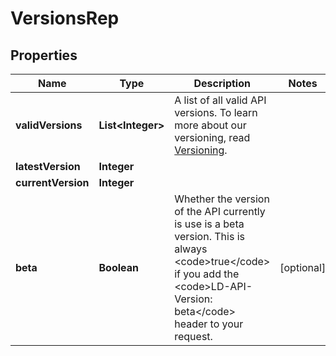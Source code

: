 

# VersionsRep


## Properties

| Name | Type | Description | Notes |
|------------ | ------------- | ------------- | -------------|
|**validVersions** | **List&lt;Integer&gt;** | A list of all valid API versions. To learn more about our versioning, read [Versioning](https://launchdarkly.com/docs/api#versioning). |  |
|**latestVersion** | **Integer** |  |  |
|**currentVersion** | **Integer** |  |  |
|**beta** | **Boolean** | Whether the version of the API currently is use is a beta version. This is always &lt;code&gt;true&lt;/code&gt; if you add the &lt;code&gt;LD-API-Version: beta&lt;/code&gt; header to your request. |  [optional] |



